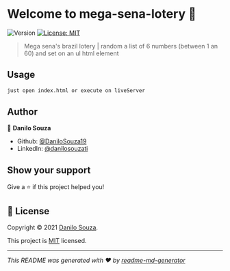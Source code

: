# Welcome to mega-sena-lotery 👋
![Version](https://img.shields.io/badge/version-0.0.1-blue.svg?cacheSeconds=2592000)
[![License: MIT](https://img.shields.io/badge/License-MIT-yellow.svg)](https://mit-license.org)

> Mega sena's brazil lotery | random a list of 6 numbers (between 1 an 60) and set on an ul html element

## Usage

```sh
just open index.html or execute on liveServer
```

## Author

👤 **Danilo Souza**

* Github: [@DaniloSouza19](https://github.com/DaniloSouza19)
* LinkedIn: [@danilosouzati](https://linkedin.com/in/danilosouzati)

## Show your support

Give a ⭐️ if this project helped you!


## 📝 License

Copyright © 2021 [Danilo Souza](https://github.com/DaniloSouza19).

This project is [MIT](https://mit-license.org) licensed.

***
_This README was generated with ❤️ by [readme-md-generator](https://github.com/kefranabg/readme-md-generator)_